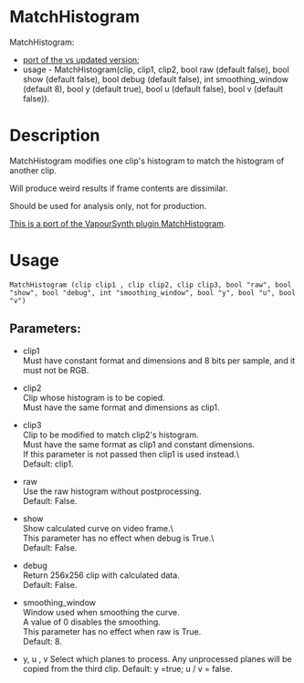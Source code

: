 # MatchHistogram

MatchHistogram:
- [port of the vs updated version](https://github.com/dubhater/vapoursynth-matchhistogram);
- usage - MatchHistogram(clip, clip1, clip2, bool raw (default false), bool show (default false), bool debug (default false), int smoothing_window (default 8), bool y (default true), bool u (default false), bool v (default false)).

# Description

MatchHistogram modifies one clip's histogram to match the histogram of another clip.

Will produce weird results if frame contents are dissimilar.

Should be used for analysis only, not for production.

[This is a port of the VapourSynth plugin MatchHistogram](https://github.com/dubhater/vapoursynth-matchhistogram).

# Usage

```
MatchHistogram (clip clip1 , clip clip2, clip clip3, bool "raw", bool "show", bool "debug", int "smoothing_window", bool "y", bool "u", bool "v")
```

## Parameters:

- clip1\
    Must have constant format and dimensions and 8 bits per sample, and it must not be RGB.

- clip2\
    Clip whose histogram is to be copied.\
    Must have the same format and dimensions as clip1.

- clip3\
    Clip to be modified to match clip2's histogram.\
    Must have the same format as clip1 and constant dimensions.\
    If this parameter is not passed then clip1 is used instead.\    
    Default: clip1.

- raw\
    Use the raw histogram without postprocessing.\
    Default: False.

- show\
    Show calculated curve on video frame.\    
    This parameter has no effect when debug is True.\    
    Default: False.

- debug\
    Return 256x256 clip with calculated data.\
    Default: False.
    
- smoothing_window\
    Window used when smoothing the curve.\
    A value of 0 disables the smoothing.\
    This parameter has no effect when raw is True.\
    Default: 8.

- y, u , v
    Select which planes to process. Any unprocessed planes will be copied from the third clip.
    Default: y =true; u / v = false.
